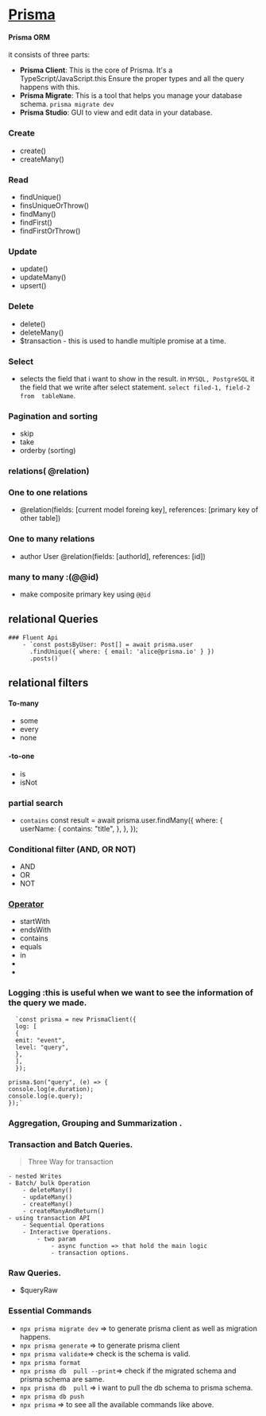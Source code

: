 # [Prisma](https://www.prisma.io/docs/orm/reference/prisma-client-reference)

#### Prisma ORM

it consists of three parts:

- **Prisma Client**: This is the core of Prisma. It's a TypeScript/JavaScript.this Ensure the proper types and all the query happens with this.
- **Prisma Migrate**: This is a tool that helps you manage your database schema. `prisma migrate dev`
- **Prisma Studio**: GUI to view and edit data in your database.

### Create

- create()
- createMany()

### Read

- findUnique()
- finsUniqueOrThrow()
- findMany()
- findFirst()
- findFirstOrThrow()

### Update

- update()
- updateMany()
- upsert()

### Delete

- delete()
- deleteMany()
- $transaction - this is used to handle multiple promise at a time.

### Select

- selects the field that i want to show in the result. in `MYSQL, PostgreSQL` it the field that we write after select statement. `select filed-1, field-2  from  tableName`.

### Pagination and sorting

- skip
- take
- orderby (sorting)

### relations( @relation)

### One to one relations

- @relation(fields: [current model foreing key], references: [primary key of other table])

### One to many relations

- author User @relation(fields: [authorId], references: [id])

### many to many :(@@id)

- make composite primary key using `@@id`

## relational Queries

    ### Fluent Api
        - `const postsByUser: Post[] = await prisma.user
          .findUnique({ where: { email: 'alice@prisma.io' } })
          .posts()`

## relational filters

#### To-many

- some
- every
- none

#### -to-one

- is
- isNot

### partial search

- `contains`
  const result = await prisma.user.findMany({
  where: {
  userName: {
  contains: "title",
  },
  },
  });

### Conditional filter (AND, OR NOT)

- AND
- OR
- NOT

### [Operator](https://www.prisma.io/docs/orm/reference/prisma-client-reference#filter-conditions-and-operators)

- startWith
- endsWith
- contains
- equals
- in
-
-

### Logging :this is useful when we want to see the information of the query we made.

      `const prisma = new PrismaClient({
      log: [
      {
      emit: "event",
      level: "query",
      },
      ],
      });

    prisma.$on("query", (e) => {
    console.log(e.duration);
    console.log(e.query);
    });`

### Aggregation, Grouping and Summarization .

### Transaction and Batch Queries.

> Three Way for transaction

    - nested Writes
    - Batch/ bulk Operation
        - deleteMany()
        - updateMany()
        - createMany()
        - createManyAndReturn()
    - using transaction API
        - Sequential Operations
        - Interactive Operations.
            - two param
                - async function => that hold the main logic
                - transaction options.

### Raw Queries.

- $queryRaw

### Essential Commands

- `npx prisma migrate dev` => to generate prisma client as well as migration happens.
- `npx prisma generate` => to generate prisma client
- `npx prisma validate`=> check is the schema is valid.
- `npx prisma format`
- `npx prisma db  pull --print`=> check if the migrated schema and prisma schema are same.
- `npx prisma db  pull` => i want to pull the db schema to prisma schema.
- `npx prisma db push`
- `npx prisma` => to see all the available commands like above.
